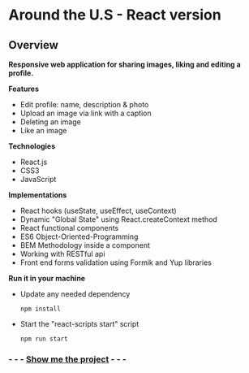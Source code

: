 # Around the U.S - React version

## Overview

**Responsive web application for sharing images, liking and editing a profile.**

**Features**

-   Edit profile: name, description & photo
-   Upload an image via link with a caption
-   Deleting an image
-   Like an image

**Technologies**

-   React.js
-   CSS3
-   JavaScript

**Implementations**

-   React hooks (useState, useEffect, useContext)
-   Dynamic "Global State" using React.createContext method
-   React functional components
-   ES6 Object-Oriented-Programming
-   BEM Methodology inside a component
-   Working with RESTful api
-   Front end forms validation using Formik and Yup libraries

**Run it in your machine**

-   Update any needed dependency

        npm install

-   Start the "react-scripts start" script

        npm run start

### - - - [Show me the project](https://amitgit217.github.io/react-around-auth/) - - -
